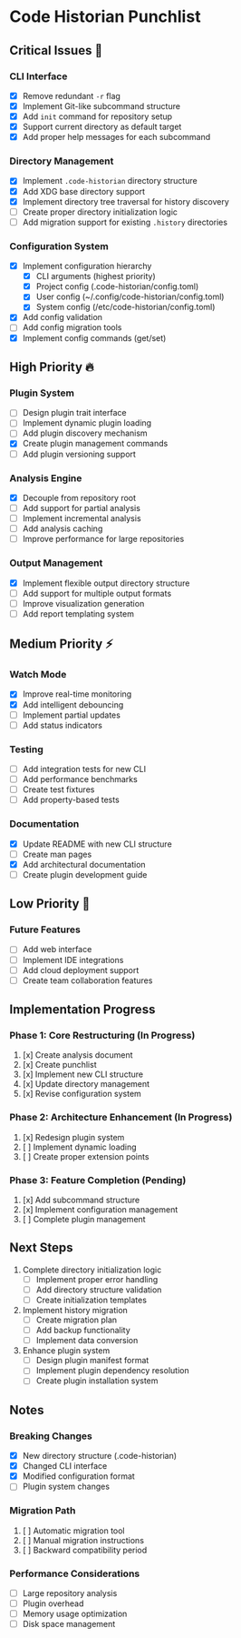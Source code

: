 # Code Historian Punchlist

## Critical Issues 🚨

### CLI Interface
- [x] Remove redundant `-r` flag
- [x] Implement Git-like subcommand structure
- [x] Add `init` command for repository setup
- [x] Support current directory as default target
- [x] Add proper help messages for each subcommand

### Directory Management
- [x] Implement `.code-historian` directory structure
- [x] Add XDG base directory support
- [x] Implement directory tree traversal for history discovery
- [ ] Create proper directory initialization logic
- [ ] Add migration support for existing `.history` directories

### Configuration System
- [x] Implement configuration hierarchy
  - [x] CLI arguments (highest priority)
  - [x] Project config (.code-historian/config.toml)
  - [x] User config (~/.config/code-historian/config.toml)
  - [x] System config (/etc/code-historian/config.toml)
- [x] Add config validation
- [ ] Add config migration tools
- [x] Implement config commands (get/set)

## High Priority 🔥

### Plugin System
- [ ] Design plugin trait interface
- [ ] Implement dynamic plugin loading
- [ ] Add plugin discovery mechanism
- [x] Create plugin management commands
- [ ] Add plugin versioning support

### Analysis Engine
- [x] Decouple from repository root
- [ ] Add support for partial analysis
- [ ] Implement incremental analysis
- [ ] Add analysis caching
- [ ] Improve performance for large repositories

### Output Management
- [x] Implement flexible output directory structure
- [ ] Add support for multiple output formats
- [ ] Improve visualization generation
- [ ] Add report templating system

## Medium Priority ⚡

### Watch Mode
- [x] Improve real-time monitoring
- [x] Add intelligent debouncing
- [ ] Implement partial updates
- [ ] Add status indicators

### Testing
- [ ] Add integration tests for new CLI
- [ ] Add performance benchmarks
- [ ] Create test fixtures
- [ ] Add property-based tests

### Documentation
- [x] Update README with new CLI structure
- [ ] Create man pages
- [x] Add architectural documentation
- [ ] Create plugin development guide

## Low Priority 📝

### Future Features
- [ ] Add web interface
- [ ] Implement IDE integrations
- [ ] Add cloud deployment support
- [ ] Create team collaboration features

## Implementation Progress

### Phase 1: Core Restructuring (In Progress)
1. [x] Create analysis document
2. [x] Create punchlist
3. [x] Implement new CLI structure
4. [x] Update directory management
5. [x] Revise configuration system

### Phase 2: Architecture Enhancement (In Progress)
1. [x] Redesign plugin system
2. [ ] Implement dynamic loading
3. [ ] Create proper extension points

### Phase 3: Feature Completion (Pending)
1. [x] Add subcommand structure
2. [x] Implement configuration management
3. [ ] Complete plugin management

## Next Steps

1. Complete directory initialization logic
   - [ ] Implement proper error handling
   - [ ] Add directory structure validation
   - [ ] Create initialization templates

2. Implement history migration
   - [ ] Create migration plan
   - [ ] Add backup functionality
   - [ ] Implement data conversion

3. Enhance plugin system
   - [ ] Design plugin manifest format
   - [ ] Implement plugin dependency resolution
   - [ ] Create plugin installation system

## Notes

### Breaking Changes
- [x] New directory structure (.code-historian)
- [x] Changed CLI interface
- [x] Modified configuration format
- [ ] Plugin system changes

### Migration Path
1. [ ] Automatic migration tool
2. [ ] Manual migration instructions
3. [ ] Backward compatibility period

### Performance Considerations
- [ ] Large repository analysis
- [ ] Plugin overhead
- [ ] Memory usage optimization
- [ ] Disk space management
